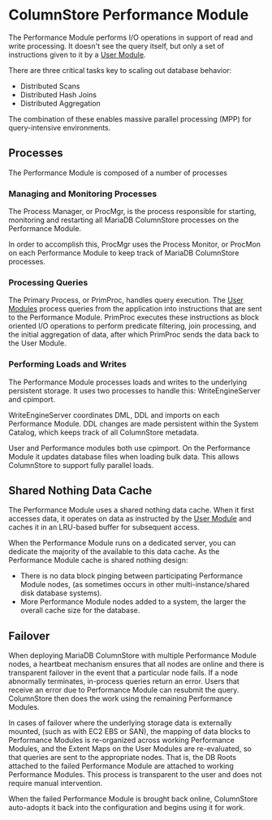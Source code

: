 
# ColumnStore Performance Module


The Performance Module performs I/O operations in support of read and write processing. It doesn't see the query itself, but only a set of instructions given to it by a [User Module](columnstore-user-module.md).


There are three critical tasks key to scaling out database behavior:


* Distributed Scans
* Distributed Hash Joins
* Distributed Aggregation


The combination of these enables massive parallel processing (MPP) for query-intensive environments.


## Processes


The Performance Module is composed of a number of processes


### Managing and Monitoring Processes


The Process Manager, or ProcMgr, is the process responsible for starting, monitoring and restarting all MariaDB ColumnStore processes on the Performance Module.


In order to accomplish this, ProcMgr uses the Process Monitor, or ProcMon on each Performance Module to keep track of MariaDB ColumnStore processes.


### Processing Queries


The Primary Process, or PrimProc, handles query execution. The [User Modules](columnstore-user-module.md) process queries from the application into instructions that are sent to the Performance Module. PrimProc executes these instructions as block oriented I/O operations to perform predicate filtering, join processing, and the initial aggregation of data, after which PrimProc sends the data back to the User Module.


### Performing Loads and Writes


The Performance Module processes loads and writes to the underlying persistent storage. It uses two processes to handle this: WriteEngineServer and cpimport.


WriteEngineServer coordinates DML, DDL and imports on each Performance Module. DDL changes are made persistent within the System Catalog, which keeps track of all ColumnStore metadata.


User and Performance modules both use cpimport. On the Performance Module it updates database files when loading bulk data. This allows ColumnStore to support fully parallel loads.


## Shared Nothing Data Cache


The Performance Module uses a shared nothing data cache. When it first accesses data, it operates on data as instructed by the [User Module](columnstore-user-module.md) and caches it in an LRU-based buffer for subsequent access.


When the Performance Module runs on a dedicated server, you can dedicate the majority of the available to this data cache. As the Performance Module cache is shared nothing design:


* There is no data block pinging between participating Performance Module nodes, (as sometimes occurs in other multi-instance/shared disk database systems).
* More Performance Module nodes added to a system, the larger the overall cache size for the database.


## Failover


When deploying MariaDB ColumnStore with multiple Performance Module nodes, a heartbeat mechanism ensures that all nodes are online and there is transparent failover in the event that a particular node fails. If a node abnormally terminates, in-process queries return an error. Users that receive an error due to Performance Module can resubmit the query. ColumnStore then does the work using the remaining Performance Modules.


In cases of failover where the underlying storage data is externally mounted, (such as with EC2 EBS or SAN), the mapping of data blocks to Performance Modules is re-organized across working Performance Modules, and the Extent Maps on the User Modules are re-evaluated, so that queries are sent to the appropriate nodes. That is, the DB Roots attached to the failed Performance Module are attached to working Performance Modules. This process is transparent to the user and does not require manual intervention.


When the failed Performance Module is brought back online, ColumnStore auto-adopts it back into the configuration and begins using it for work.

